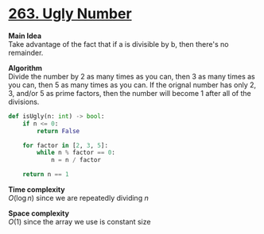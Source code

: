 # [263. Ugly Number](https://leetcode.com/problems/ugly-number/)

**Main Idea**  
Take advantage of the fact that if a is divisible by b, then there's no remainder.

**Algorithm**  
Divide the number by 2 as many times as you can, then 3 as many times as you can, then 5 as many times as you can. If the orignal number has only 2, 3, and/or 5 as prime factors, then the number will become 1 after all of the divisions.

```python
def isUgly(n: int) -> bool:
    if n <= 0:
        return False

    for factor in [2, 3, 5]:
        while n % factor == 0:
            n = n / factor

    return n == 1
```

**Time complexity**  
$O(\log n)$ since we are repeatedly dividing $n$

**Space complexity**  
$O(1)$ since the array we use is constant size
